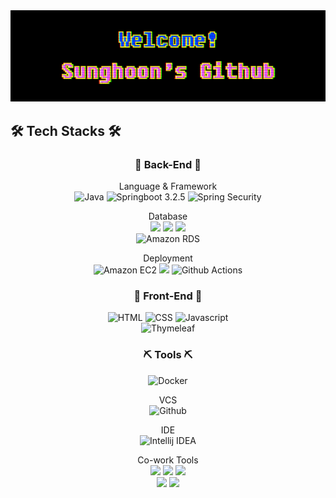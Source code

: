 <div align="center">
  <img src="https://github.com/fernandokkang/fernandokkang/blob/main/github_banner.gif" />
</div>

## 🛠 Tech Stacks 🛠
<div align=center>  
  
  ### 🚀 Back-End 🚀
  Language & Framework<br>
  <img alt="Java" src ="https://img.shields.io/badge/Java-007396.svg?&style=plastic-square&logo=java&logoColor=white"/>
  <img alt="Springboot 3.2.5" src ="https://img.shields.io/badge/Springboot-6DB33F.svg?&style=plastic-square&logo=springboot&logoColor=white"/>
  <img alt="Spring Security" src ="https://img.shields.io/badge/Spring Security-6DB33F.svg?&style=plastic-square&logo=spring security&logoColor=white"/><br>
  
  Database<br>
  <img src="https://img.shields.io/badge/MySQL-4479A1?style=plastic-square&logo=MySQL&logoColor=white"/>
  <img src="https://img.shields.io/badge/Spring Data JPA-6DB33F?style=plastic-square&logo=Spring Data JPA&logoColor=white"/>
  <img src="https://img.shields.io/badge/Mybatis-000000?style=plastic-square&logo=Mybatis&logoColor=white"/><br>
  <img alt="Amazon RDS" src ="https://img.shields.io/badge/Amazon RDS-527FFF.svg?&style=plastic-square&logo=Amazon RDS&logoColor=white"/>
  
  Deployment<br>
  <img alt="Amazon EC2" src ="https://img.shields.io/badge/Amazon EC2-FF9900.svg?&style=plastic-square&logo=amazonec2&logoColor=white"/>
  <img src="https://img.shields.io/badge/Amazon CodeDeploy-DD344C?style=plastic-square&logo=Amazon CodeDeploy&logoColor=white"/>
  <img alt="Github Actions" src ="https://img.shields.io/badge/Github Actions-000000.svg?&style=plastic-square&logo=github actions&logoColor=white"/>
  
  ### 🎨 Front-End 🎨
  <img alt="HTML" src ="https://img.shields.io/badge/HTML-E34F26.svg?&style=plastic-square&logo=html5&logoColor=white"/>
  <img alt="CSS" src ="https://img.shields.io/badge/CSS3-1572B6.svg?&style=plastic-square&logo=css3&logoColor=white"/>
  <img alt="Javascript" src ="https://img.shields.io/badge/Javascript-F7DF1E.svg?&style=plastic-square&logo=javascript&logoColor=white"/><br>
  <img alt="Thymeleaf" src ="https://img.shields.io/badge/Thymeleaf-005F0F.svg?&style=plastic-square&logo=thymeleaf&logoColor=white"/>
  
  ### ⛏ Tools ⛏
  <img alt="Docker" src ="https://img.shields.io/badge/Docker-1D63ED.svg?&style=plastic-square&logo=docker&logoColor=white"/><br>
  
  VCS<br>
  <img alt="Github" src ="https://img.shields.io/badge/github-181717.svg?&style=plastic-square&logo=github&logoColor=white"/>
  <br>
  
  IDE<br>
  <img alt="Intellij IDEA" src ="https://img.shields.io/badge/Intellij Idea-000000.svg?&style=plastic-square&logo=intellijidea&logoColor=white"/>
  
  Co-work Tools<br>
  <img src="https://img.shields.io/badge/JIRA-0052CC?style=plastic-square&logo=Jira&logoColor=white"> <img src="https://img.shields.io/badge/erdcloud-000000?style=plastic-square&logo=icloud&logoColor=white"> 
  <img src="https://img.shields.io/badge/figma-F24E1E.svg?style=plastic-square&logo=figma&logoColor=white"> <br>
  <img src="https://img.shields.io/badge/Discord-5865F2?style=plastic-square&logo=Discord&logoColor=white"> <img src="https://img.shields.io/badge/notion-white?style=plastic-square&logo=notion&logoColor=000000">
</div>
